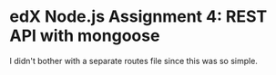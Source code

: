 edX Node.js Assignment 4: REST API with mongoose
================================================

I didn't bother with a separate routes file since this was so simple. 